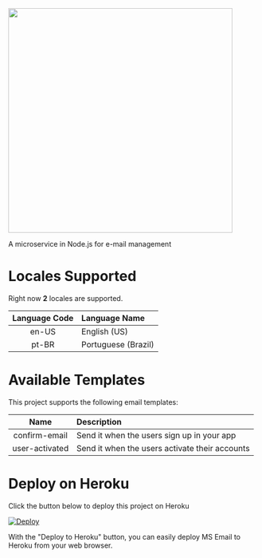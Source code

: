 <img src="https://raw.githubusercontent.com/thiagodnf/ms-email/master/assets/images/logo-name.png?token=AAA32X44CGQB4PVWPUGTL4K6D333W" width="450px"/>

A microservice in Node.js for e-mail management

# Locales Supported

Right now **2** locales are supported.

| Language Code| Language Name |  
| :-----: | :---- | 
| en-US | English (US) | 
| pt-BR | Portuguese (Brazil) |
 
# Available Templates

This project supports the following email templates:

| Name| Description |  
| :-----: | :---- | 
| confirm-email | Send it when the users sign up in your app | 
| user-activated | Send it when the users activate their accounts | 

# Deploy on Heroku

Click the button below to deploy this project on Heroku

[![Deploy](https://www.herokucdn.com/deploy/button.svg)](https://heroku.com/deploy)

With the "Deploy to Heroku" button, you can easily deploy MS Email to Heroku from your web browser.
